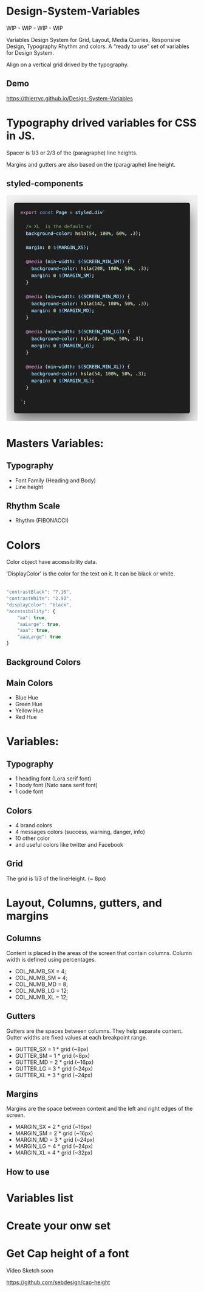 # Design-System-Variables

WIP - WIP - WIP - WIP

Variables Design System for Grid, Layout, Media Queries, Responsive Design, Typography Rhythm and colors.
A “ready to use” set of variables for Design System.

Align on a vertical grid drived by the typography.

## Demo

https://thierryc.github.io/Design-System-Variables


# Typography drived variables for CSS in JS.

Spacer is 1/3 or 2/3 of the (paragraphe) line heights. 

Margins and gutters are also based on the (paragraphe) line height.

## styled-components

![image](./_images/styled-components.png)

# Masters Variables:

## Typography 

* Font Family (Heading and Body)
* Line height

## Rhythm Scale

* Rhythm (FIBONACCI)

# Colors

Color object have accessibility data. 

'DisplayColor' is the color for the text on it. 
It can be black or white. 

```js

"contrastBlack": "7.16",
"contrastWhite": "2.93",
"displayColor": "black",
"accessibility": {
    "aa": true,
    "aaLarge": true,
    "aaa": true,
    "aaaLarge": true
}

```

## Background Colors

## Main Colors

* Blue Hue
* Green Hue
* Yellow Hue
* Red Hue

# Variables:

## Typography

* 1 heading font (Lora serif font)
* 1 body font (Nato sans serif font)
* 1 code font 

## Colors 

* 4 brand colors
* 4 messages colors (success, warning, danger, info)
* 10 other color
* and useful colors like twitter and Facebook

## Grid

The grid is 1/3 of the lineHeight. (~ 8px)

# Layout, Columns, gutters, and margins

## Columns

Content is placed in the areas of the screen that contain columns. 
Column width is defined using percentages.

* COL_NUMB_SX = 4;
* COL_NUMB_SM = 4;
* COL_NUMB_MD = 8;
* COL_NUMB_LG = 12;
* COL_NUMB_XL = 12;

## Gutters

Gutters are the spaces between columns. They help separate content. 
Gutter widths are fixed values at each breakpoint range.

* GUTTER_SX = 1 * grid (~8px)
* GUTTER_SM = 1 * grid (~8px)
* GUTTER_MD = 2 * grid (~16px)
* GUTTER_LG = 3 * grid (~24px)
* GUTTER_XL = 3 * grid (~24px)

## Margins

Margins are the space between content and the left and right edges of the screen.

* MARGIN_SX = 2 * grid (~16px)
* MARGIN_SM = 2 * grid (~16px)
* MARGIN_MD = 3 * grid (~24px)
* MARGIN_LG = 4 * grid (~24px)
* MARGIN_XL = 4 * grid (~32px)

## How to use


# Variables list


# Create your onw set


# Get Cap height of a font

Video Sketch soon

https://github.com/sebdesign/cap-height




